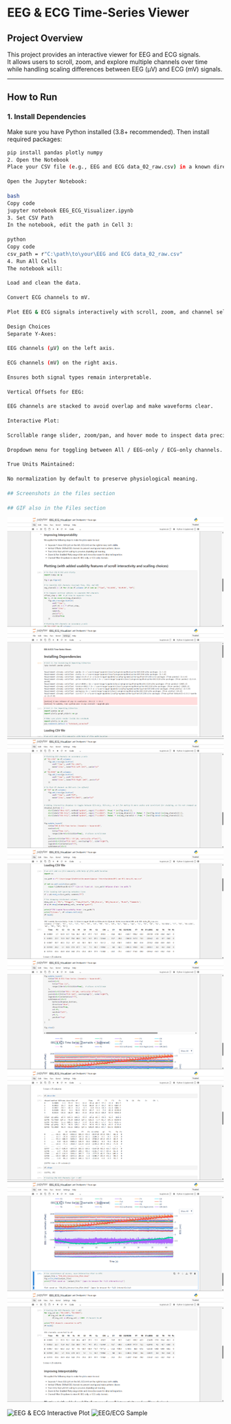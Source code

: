 # EEG & ECG Time-Series Viewer


## Project Overview
This project provides an interactive viewer for EEG and ECG signals.  
It allows users to scroll, zoom, and explore multiple channels over time while handling scaling differences between EEG (µV) and ECG (mV) signals.

---

## How to Run

### 1. Install Dependencies
Make sure you have Python installed (3.8+ recommended). Then install required packages:

```bash
pip install pandas plotly numpy
2. Open the Notebook
Place your CSV file (e.g., EEG and ECG data_02_raw.csv) in a known directory.

Open the Jupyter Notebook:

bash
Copy code
jupyter notebook EEG_ECG_Visualizer.ipynb
3. Set CSV Path
In the notebook, edit the path in Cell 3:

python
Copy code
csv_path = r"C:\path\to\your\EEG and ECG data_02_raw.csv"
4. Run All Cells
The notebook will:

Load and clean the data.

Convert ECG channels to mV.

Plot EEG & ECG signals interactively with scroll, zoom, and channel selection.

Design Choices
Separate Y-Axes:

EEG channels (µV) on the left axis.

ECG channels (mV) on the right axis.

Ensures both signal types remain interpretable.

Vertical Offsets for EEG:

EEG channels are stacked to avoid overlap and make waveforms clear.

Interactive Plot:

Scrollable range slider, zoom/pan, and hover mode to inspect data precisely.

Dropdown menu for toggling between All / EEG-only / ECG-only channels.

True Units Maintained:

No normalization by default to preserve physiological meaning.

## Screenshots in the files section

## GIF also in the Files section

```
![EEG/ECG Sample](./1-2de7718c.png)
![EEG/ECG Sample](./1-3cfcb2f9.png)
![EEG/ECG Sample](./2-2de7718c.png)
![EEG/ECG Sample](./2-3cfcb2f9.png)
![EEG/ECG Sample](./3-2de7718c.png)
![EEG/ECG Sample](./3-3cfcb2f9.png)
![EEG/ECG Sample](./4-2de7718c.png)
![EEG/ECG Sample](./4-3cfcb2f9.png)


![EEG & ECG Interactive Plot](gifs/Graph_GIF.gif)
![EEG/ECG Sample](gifs/Graph_GIF.gif)









